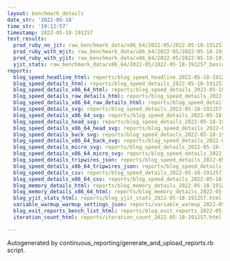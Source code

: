 ```yaml
---
layout: benchmark_details
date_str: '2022-05-18'
time_str: '19:12:57'
timestamp: 2022-05-18-191257
test_results:
  prod_ruby_no_jit: raw_benchmark_data/x86_64/2022-05/2022-05-18-191257_basic_benchmark_prod_ruby_no_jit.json
  prod_ruby_with_mjit: raw_benchmark_data/x86_64/2022-05/2022-05-18-191257_basic_benchmark_prod_ruby_with_mjit.json
  prod_ruby_with_yjit: raw_benchmark_data/x86_64/2022-05/2022-05-18-191257_basic_benchmark_prod_ruby_with_yjit.json
  yjit_stats: raw_benchmark_data/x86_64/2022-05/2022-05-18-191257_basic_benchmark_yjit_stats.json
reports:
  blog_speed_headline_html: reports/blog_speed_headline_2022-05-18-191257.html
  blog_speed_details_html: reports/blog_speed_details_2022-05-18-191257.html
  blog_speed_details_x86_64_html: reports/blog_speed_details_2022-05-18-191257.x86_64.html
  blog_speed_details_raw_details_html: reports/blog_speed_details_2022-05-18-191257.raw_details.html
  blog_speed_details_x86_64_raw_details_html: reports/blog_speed_details_2022-05-18-191257.x86_64.raw_details.html
  blog_speed_details_svg: reports/blog_speed_details_2022-05-18-191257.svg
  blog_speed_details_x86_64_svg: reports/blog_speed_details_2022-05-18-191257.x86_64.svg
  blog_speed_details_head_svg: reports/blog_speed_details_2022-05-18-191257.head.svg
  blog_speed_details_x86_64_head_svg: reports/blog_speed_details_2022-05-18-191257.x86_64.head.svg
  blog_speed_details_back_svg: reports/blog_speed_details_2022-05-18-191257.back.svg
  blog_speed_details_x86_64_back_svg: reports/blog_speed_details_2022-05-18-191257.x86_64.back.svg
  blog_speed_details_micro_svg: reports/blog_speed_details_2022-05-18-191257.micro.svg
  blog_speed_details_x86_64_micro_svg: reports/blog_speed_details_2022-05-18-191257.x86_64.micro.svg
  blog_speed_details_tripwires_json: reports/blog_speed_details_2022-05-18-191257.tripwires.json
  blog_speed_details_x86_64_tripwires_json: reports/blog_speed_details_2022-05-18-191257.x86_64.tripwires.json
  blog_speed_details_csv: reports/blog_speed_details_2022-05-18-191257.csv
  blog_speed_details_x86_64_csv: reports/blog_speed_details_2022-05-18-191257.x86_64.csv
  blog_memory_details_html: reports/blog_memory_details_2022-05-18-191257.html
  blog_memory_details_x86_64_html: reports/blog_memory_details_2022-05-18-191257.x86_64.html
  blog_yjit_stats_html: reports/blog_yjit_stats_2022-05-18-191257.html
  variable_warmup_warmup_settings_json: reports/variable_warmup_2022-05-18-191257.warmup_settings.json
  blog_exit_reports_bench_list_html: reports/blog_exit_reports_2022-05-18-191257.bench_list.html
  iteration_count_html: reports/iteration_count_2022-05-18-191257.html

---
```

Autogenerated by continuous_reporting/generate_and_upload_reports.rb script.

